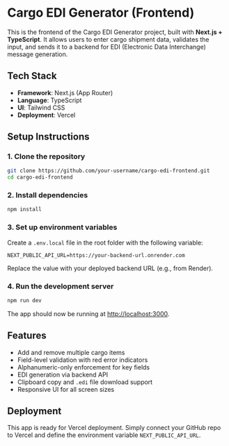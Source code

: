 # Cargo EDI Generator (Frontend)

This is the frontend of the Cargo EDI Generator project, built with **Next.js + TypeScript**. It allows users to enter cargo shipment data, validates the input, and sends it to a backend for EDI (Electronic Data Interchange) message generation.

## Tech Stack

- **Framework**: Next.js (App Router)
- **Language**: TypeScript
- **UI**: Tailwind CSS
- **Deployment**: Vercel

## Setup Instructions

### 1. Clone the repository

```bash
git clone https://github.com/your-username/cargo-edi-frontend.git
cd cargo-edi-frontend
```

### 2. Install dependencies

```bash
npm install
```

### 3. Set up environment variables

Create a `.env.local` file in the root folder with the following variable:

```env
NEXT_PUBLIC_API_URL=https://your-backend-url.onrender.com
```

Replace the value with your deployed backend URL (e.g., from Render).

### 4. Run the development server

```bash
npm run dev
```

The app should now be running at [http://localhost:3000](http://localhost:3000).

## Features

- Add and remove multiple cargo items
- Field-level validation with red error indicators
- Alphanumeric-only enforcement for key fields
- EDI generation via backend API
- Clipboard copy and `.edi` file download support
- Responsive UI for all screen sizes

## Deployment

This app is ready for Vercel deployment. Simply connect your GitHub repo to Vercel and define the environment variable `NEXT_PUBLIC_API_URL`.

